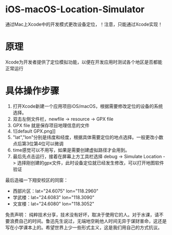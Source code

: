# iOS-macOS-Location-Simulator
通过Mac上Xcode中的开发模式更改设备定位，！注意，只能通过Xcode实现！

# 原理
Xcode为开发者提供了定位模拟功能，以便在开发应用时测试各个地区是否都能正常运行

# 具体操作步骤
1. 打开Xcode新建一个应用项目iOS/macOS，根据需要修改定位的设备的系统选择。
2. 双击左侧文件栏，newfile -> resource -> GPX file
3. GPX file 就是保存项目地理信息的文件
4. ![[default GPX.png]]
5. "lat","lon"分别是纬度和经度，根据具体需要定位的地点选择。一般更改小数点后第3位第4位可以微调
6. time感觉可以不用写，如果是需要创建虚拟路径才会用到。
7. 最后先点击运行，接着在屏幕上方工具栏选择 debug -> Simulate Location -> 选择刚创建的gpx文件，此时设备定位就已经发生修改，可以打开地图软件验证

最后造福一下翔安校区的同窗：
- 西部片区：lat="24.6075" lon="118.2960"
- 学武楼：lat="24.6083" lon="118.3090"
- 文宣楼：lat="24.6080" lon="118.3052"

免责声明：
纯粹技术分享，技术没有好坏，取决于使用它的人。对于水课，请不要浪费自己的时间。鲁迅先生说过，无端地空耗他人时间无异于谋财害命，这还是写在小学课本上的。希望世界上少一些形式主义，这是我们用自己的方式抗议。
